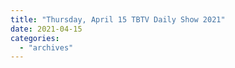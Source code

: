 ```yaml
---
title: "Thursday, April 15 TBTV Daily Show 2021"
date: 2021-04-15
categories: 
  - "archives"
---
```



